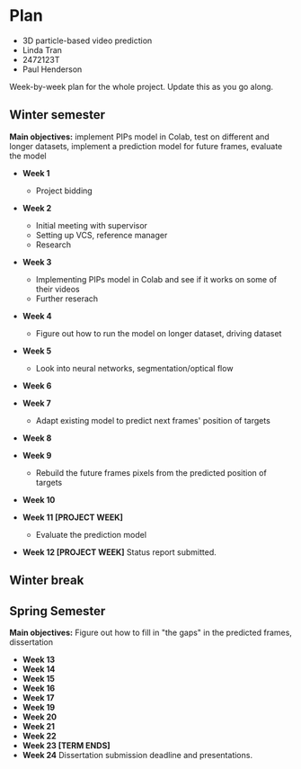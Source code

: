 # Plan

* 3D particle-based video prediction
* Linda Tran
* 2472123T
* Paul Henderson

Week-by-week plan for the whole project. Update this as you go along.

## Winter semester

__Main objectives:__ implement PIPs model in Colab, test on different and longer datasets, implement a prediction model for future frames, evaluate the model

* **Week 1**
  * Project bidding
* **Week 2**
  * Initial meeting with supervisor
  * Setting up VCS, reference manager
  * Research
* **Week 3**
  * Implementing PIPs model in Colab and see if it works on some of their videos
  * Further reserach
* **Week 4**
  * Figure out how to run the model on longer dataset, driving dataset
* **Week 5**
  * Look into neural networks, segmentation/optical flow
* **Week 6**
  
* **Week 7**
  * Adapt existing model to predict next frames' position of targets
* **Week 8**

* **Week 9**
  * Rebuild the future frames pixels from the predicted position of targets
* **Week 10**
* **Week 11 [PROJECT WEEK]**
  * Evaluate the prediction model
* **Week 12 [PROJECT WEEK]** Status report submitted.

## Winter break

## Spring Semester

__Main objectives:__ Figure out how to fill in "the gaps" in the predicted frames, dissertation

* **Week 13**
* **Week 14**
* **Week 15**
* **Week 16**
* **Week 17**
* **Week 19**
* **Week 20**
* **Week 21**
* **Week 22**
* **Week 23 [TERM ENDS]**
* **Week 24** Dissertation submission deadline and presentations.
